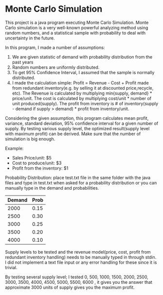 # Monte Carlo Simulation
This project is a java program executing Monte Carlo Simulation.
Monte Carlo simulation is a very well-known powerful analyzing method using random numbers, and a statistical sample with probability to deal with uncertainty in the future.

In this program, I made a number of assumptions: 

1. We are given statistic of demand with probability distribution from the past years
2. Random numbers are uniformly distributed.
3. To get 95% Confidence Interval, I assumed that the sample is normally distributed.
4. I made the calculation simple: 
   Profit = Revenue - Cost + Profit made from redundant inventory(e.g. by selling it at discounted price,recycle, etc).
   The Revenue is calculated by multiplying min{supply, demand} * price/unit.
   The cost is calculated by multiplying cost/unit * number of unit produced(supply).
   The profit from inventory is # of inventory(supply - demand if supply > demand) * profit from inventory/unit.

Considering the given assumption, this program calculates mean profit, variance, standard deviation, 95% confidence interval for a given number of supply. 
By testing various supply level, the optimized result(supply level with maximum profit) can be derived. 
Make sure that the number of simulation is big enough. 

Example: 

* Sales Price/unit: $5
* Cost to produce/unit: $3
* Profit from the inventory: $1

Probability Distribution: place test.txt file in the same folder with the java files and type in test.txt when asked for a probability distribution or you can manually type in the demand and probabilities.

|Demand|Prob|
|:-----|:---|
|2000  |0.15|
|2500  |0.30|
|3000  |0.25|
|3500  |0.20|
|4000  |0.10|

Supply levels to be tested and the revenue model(price, cost, profit from redundant inventory handling) needs to be manually typed in through stdin. 
I did not implement a text file input or any error handling for these since it is trivial. 

By testing several supply level; I tested 0, 500, 1000, 1500, 2000, 2500, 3000, 3500, 4000, 4500, 5000, 5500, 6000
, it gives you the answer that approximate 3000 units of supply gives you the maximum profit.
